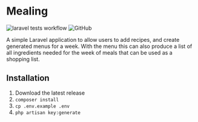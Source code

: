 # Mealing

![laravel tests workflow](https://github.com/JustinByrne/Mealing/actions/workflows/laravel_phpunit.yaml/badge.svg) ![GitHub](https://img.shields.io/github/license/JustinByrne/Mealing)

A simple Laravel application to allow users to add recipes, and create generated menus for a week. With the menu this can also produce a list of all ingredients needed for the week of meals that can be used as a shopping list.

## Installation

1. Download the latest release
2. `composer install`
3. `cp .env.example .env`
4. `php artisan key:generate`
